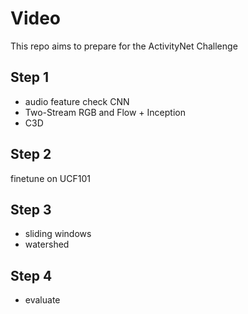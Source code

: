 # Video

This repo aims to prepare for the ActivityNet Challenge


## Step 1

* audio feature check
    CNN
* Two-Stream
    RGB and Flow + Inception
* C3D

## Step 2

finetune on UCF101

## Step 3

* sliding windows
* watershed

## Step 4

* evaluate


